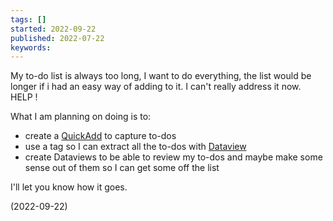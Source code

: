 ```yaml
---
tags: []
started: 2022-09-22
published: 2022-07-22
keywords:
---
```


My to-do list is always too long, I want to do everything, the list would be longer if i had an easy way of adding to it.   I can't really address it now. HELP !

What I am planning on doing is to:
- create a [QuickAdd](https://github.com/chhoumann/quickadd) to capture to-dos
- use a tag so I can extract all the to-dos with [Dataview](https://github.com/blacksmithgu/obsidian-dataview)
- create Dataviews to be able to review my to-dos and maybe make some sense out of them so I can get some off the list

I'll let you know how it goes.

(2022-09-22)